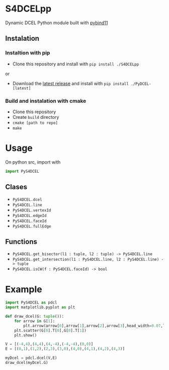# S4DCELpp
Dynamic DCEL Python module built with [pybind11](https://github.com/pybind/pybind11)

## Instalation
### Instaltion with pip
* Clone this repository and install with `pip install ./S4DCELpp`

or

* Download the [latest release](https://github.com/R-15-Ricardo/S4DCELpp/releases/tag/v0.2.1) and install with `pip install ./PyDCEL-[latest]`

### Build and instalation with cmake
* Clone this repository
* Create `build` directory
* `cmake [path to repo]`
* `make`

# Usage

On python src, import with 
```python
import PyS4DCEL
```

## Clases
* `PyS4DCEL.dcel`
* `PyS4DCEL.line`
* `PyS4DCEL.vertexId`
* `PyS4DCEL.edgeId`
* `PyS4DCEL.faceId`
* `PyS4DCEL.fullEdge`


## Functions
* `PyS4DCEL.get_bisector(l1 : tuple, l2 : tuple) -> PyS4DCEL.line`
* `PyS4DCEL.get_intersection(l1 : PyS4DCEL.line, l2 : PyS4DCEL.line) -> tuple`
* `PyS4DCEL.isCW(f : PyS4DCEL.faceId) -> bool`

# Example
```python
import PyS4DCEL as pdcl
import matplotlib.pyplot as plt

def draw_dcel(G: tuple()):
    for arrow in G[1]:
        plt.arrow(arrow[0],arrow[1],arrow[2],arrow[3],head_width=0.07,length_includes_head=True,shape='left')
    plt.scatter(G[0].T[0],G[0].T[1])
    plt.show()

V = [(-4,4),(4,4),(4,-4),(-4,-4),(0,0)]
E = [(0,1),(1,2),(2,3),(3,0),(4,0),(4,1),(4,2),(4,3)]

myDcel = pdcl.dcel(V,E)
draw_dcel(myDcel.G)
```

